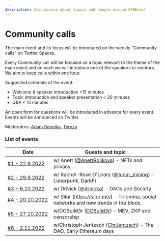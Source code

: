 ```yaml
---
description: Discussions about topics and people around ETHBrno²
---
```


# Community calls

The main event and its focus will be introduced on the weekly "Community calls" on Twitter Spaces.  &#x20;

Every Community call will be focused on a topic relevant to the theme of the main event and on each we will introduce one of the speakers or mentors. We aim to keep calls within one hour.&#x20;

Suggested schedule of the event:

* Welcome & speaker introduction <15 minutes
* &#x20;Topic introduction and speaker presentation < 20 minutes
* Q\&A < 15 minutes

An open form for questions will be introduced in advance for every event.  Events will be announced on Twitter.

Moderators: [Adam Sobotka](https://twitter.com/vorcigernix), [Tereza](https://twitter.com/terkastarostova)

### List of events

<table><thead><tr><th width="172">Date</th><th width="528">Guests and topic</th></tr></thead><tbody><tr><td><a href="https://twitter.com/i/spaces/1djGXlBkkqEGZ?s=20">#1 - 22.9.2022</a></td><td>w/ Anett (<a href="https://twitter.com/AnettRolikova">@AnettRolikova</a>) - NFTs and privacy</td></tr><tr><td><a href="https://twitter.com/i/spaces/1YpKkgXzyOPKj?s=20">#2 - 29.9.2022</a></td><td>w/ Rachel-Rose O'Leary (<a href="https://twitter.com/lunar_mining">@lunar_mining</a>) - Lunarpunk, DarkFi</td></tr><tr><td><a href="https://twitter.com/i/spaces/1MnGnpqayAwxO?s=20">#3 - 6.10.2022</a></td><td>w/ DrNick (<a href="https://twitter.com/drnicka">@drnicka</a>) - DAOs and Society</td></tr><tr><td><a href="https://youtu.be/2Ze_nOXnjDY">#4 - 20.10.2022</a></td><td>w/ Silur (<a href="https://silur.me/">https://silur.me/</a>) - Trilemma, social networks and new trends in the block.</td></tr><tr><td><a href="https://twitter.com/ETHBrno/status/1585662463663546370?s=20&#x26;t=g1MLNDizp2QLbBzg4gWNRg">#5 - 27.10.2022</a></td><td>w/DCBuild3r (<a href="https://twitter.com/DCbuild3r">DCBuild3r</a>) - MEV, ZKP and censorship</td></tr><tr><td><a href="https://twitter.com/ETHBrno/status/1587375155344539648?s=20&#x26;t=g1MLNDizp2QLbBzg4gWNRg">#6 - 2.11.2022</a></td><td>w/Christoph Jentzsch (<a href="https://twitter.com/ChrJentzsch">ChrJentzsch</a>) -  The DAO, Early Ethereum days</td></tr></tbody></table>

&#x20; &#x20;
